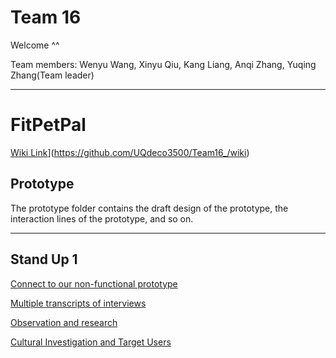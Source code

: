 # Team 16
Welcome ^^

Team members: Wenyu Wang, Xinyu Qiu, Kang Liang, Anqi Zhang, Yuqing Zhang(Team leader)

---
# FitPetPal
[Wiki Link](Team16_DesignProposal.pdf)](https://github.com/UQdeco3500/Team16_/wiki)
## Prototype

The prototype folder contains the draft design of the prototype, the interaction lines of the prototype, and so on.

---
## Stand Up 1

[Connect to our non-functional prototype](https://app.uizard.io/p/7863fefd )



[Multiple transcripts of interviews](Stand%20up%201/Multiple%20transcripts%20of%20interviews.pdf)


[Observation and research](Stand%20up%201/Observation%20and%20research.pdf)


[Cultural Investigation and Target Users](Stand%20up%201/Cultural%20Investigation%20and%20Target%20Users.pdf)










